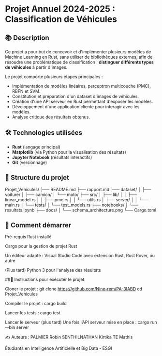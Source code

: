 # Projet Annuel 2024-2025 : Classification de Véhicules

## 📚 Description

Ce projet a pour but de concevoir et d'implémenter plusieurs modèles de Machine Learning en Rust, sans utiliser de bibliothèques externes, afin de résoudre une problématique de classification : **distinguer différents types de véhicules** à partir d'images.

Le projet comporte plusieurs étapes principales :
- Implémentation de modèles linéaires, perceptron multicouche (PMC), RBFN et SVM.
- Constitution et préparation d'un dataset d'images de véhicules.
- Création d'une API serveur en Rust permettant d'exposer les modèles.
- Développement d'une application cliente pour interagir avec les modèles.
- Analyse critique des résultats obtenus.

## 🛠 Technologies utilisées

- **Rust** (langage principal)
- **Matplotlib** (via Python pour la visualisation des résultats)
- **Jupyter Notebook** (résultats interactifs)
- **Git** (versionnage)

## 📂 Structure du projet

Projet_Vehicules/
├── README.md
├── rapport.md
├── dataset/
│   ├── voiture/
│   ├── camion/
│   └── moto/
├── src/
│   ├── lib/
│   │   ├── linear_model.rs
│   │   ├── pmc.rs
│   │   └── utils.rs
│   ├── server/
│   │   └── main.rs
│   └── tests/
│       └── test_models.rs
├── notebooks/
│   └── resultats.ipynb
├── docs/
│   └── schema_architecture.png
└── Cargo.toml


## 🚀 Comment démarrer
Pré-requis
Rust installé

Cargo pour la gestion de projet Rust

Un éditeur adapté : Visual Studio Code avec extension Rust, Rust Rover, ou autre

(Plus tard) Python 3 pour l'analyse des résultats


##🧪 Instructions pour exécuter le projet:

Cloner le projet :
git clone https://github.com/Nine-rem/PA-3IABD
cd Projet_Vehicules

Compiler le projet :
cargo build

Lancer les tests :
cargo test

Lancer le serveur (plus tard)
Une fois l’API serveur mise en place :
cargo run --bin server



✍️ Auteurs :
PALMIER Robin 
SENTHILNATHAN Kirtika
TE Mathis

Étudiants en Intelligence Artificielle et Big Data - ESGI
